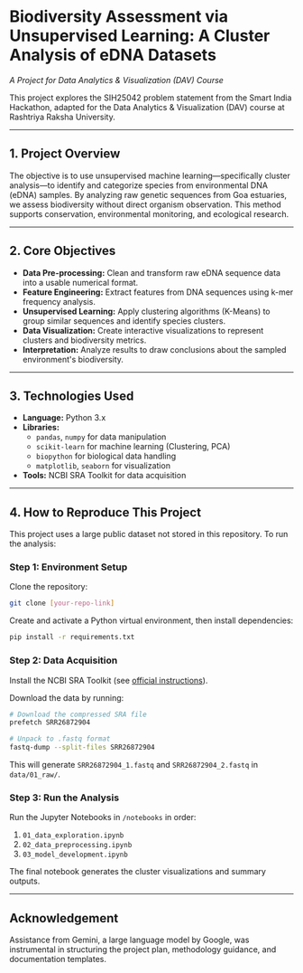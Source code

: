 # Biodiversity Assessment via Unsupervised Learning: A Cluster Analysis of eDNA Datasets

_A Project for Data Analytics & Visualization (DAV) Course_

This project explores the SIH25042 problem statement from the Smart India Hackathon, adapted for the Data Analytics & Visualization (DAV) course at Rashtriya Raksha University.

---

## 1. Project Overview

The objective is to use unsupervised machine learning—specifically cluster analysis—to identify and categorize species from environmental DNA (eDNA) samples. By analyzing raw genetic sequences from Goa estuaries, we assess biodiversity without direct organism observation. This method supports conservation, environmental monitoring, and ecological research.

---

## 2. Core Objectives

- **Data Pre-processing:** Clean and transform raw eDNA sequence data into a usable numerical format.
- **Feature Engineering:** Extract features from DNA sequences using k-mer frequency analysis.
- **Unsupervised Learning:** Apply clustering algorithms (K-Means) to group similar sequences and identify species clusters.
- **Data Visualization:** Create interactive visualizations to represent clusters and biodiversity metrics.
- **Interpretation:** Analyze results to draw conclusions about the sampled environment's biodiversity.

---

## 3. Technologies Used

- **Language:** Python 3.x
- **Libraries:**
     - `pandas`, `numpy` for data manipulation
     - `scikit-learn` for machine learning (Clustering, PCA)
     - `biopython` for biological data handling
     - `matplotlib`, `seaborn` for visualization
- **Tools:** NCBI SRA Toolkit for data acquisition

---

## 4. How to Reproduce This Project

This project uses a large public dataset not stored in this repository. To run the analysis:

### Step 1: Environment Setup

Clone the repository:
```bash
git clone [your-repo-link]
```

Create and activate a Python virtual environment, then install dependencies:
```bash
pip install -r requirements.txt
```

### Step 2: Data Acquisition

Install the NCBI SRA Toolkit (see [official instructions](https://github.com/ncbi/sra-tools/wiki/01.-Downloading-SRA-Toolkit)).

Download the data by running:
```bash
# Download the compressed SRA file
prefetch SRR26872904

# Unpack to .fastq format
fastq-dump --split-files SRR26872904
```
This will generate `SRR26872904_1.fastq` and `SRR26872904_2.fastq` in `data/01_raw/`.

### Step 3: Run the Analysis

Run the Jupyter Notebooks in `/notebooks` in order:
1. `01_data_exploration.ipynb`
2. `02_data_preprocessing.ipynb`
3. `03_model_development.ipynb`

The final notebook generates the cluster visualizations and summary outputs.

---

## Acknowledgement

Assistance from Gemini, a large language model by Google, was instrumental in structuring the project plan, methodology guidance, and documentation templates.